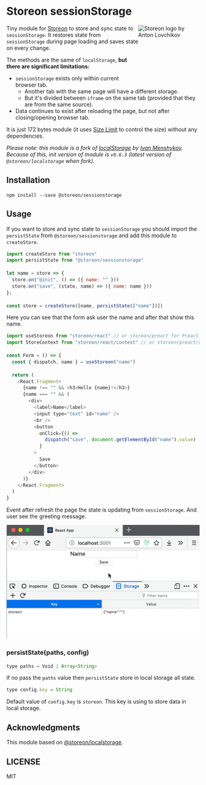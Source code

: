 # Storeon sessionStorage

<img src="https://storeon.github.io/storeon/logo.svg" align="right"
     alt="Storeon logo by Anton Lovchikov" width="160" height="142">

Tiny module for [Storeon] to store and sync state to `sessionStorage`. It restores state from `sessionStorage` during page loading and saves state on every change.

The methods are the same of `localStorage`, **but there are significant limitations:**

- `sessionStorage` exists only within current browser tab.
  - Another tab with the same page will have a different storage.
  - But it's divided between `iframe` on the same tab (provided that they are from the same source).
- Data continues to exist after reloading the page, but not after closing/opening browser tab.

It is just 172 bytes module (it uses [Size Limit] to control the size) without any dependencies.

_Please note: this module is a fork of [localStorage] by [Ivan Menshykov]. Because of this, init version of module is `v0.6.3` (latest version of `@storeon/localstorage` when fork)._

[size limit]: https://github.com/ai/size-limit
[storeon]: https://github.com/storeon/storeon
[localstorage]: https://github.com/storeon/localstorage
[ivan menshykov]: https://github.com/polemius

## Installation

```console
npm install --save @storeon/sessionstorage
```

## Usage

If you want to store and sync state to `sessionStorage` you should import the `persistState` from `@storeon/sessionstorage` and add this module to `createStore`.

```js
import createStore from "storeon"
import persistState from "@storeon/sessionstorage"

let name = store => {
  store.on("@init", () => ({ name: "" }))
  store.on("save", (state, name) => ({ name: name }))
};

const store = createStore([name, persistState(["name"])])
```

Here you can see that the form ask user the name and after that show this name.

```js
import useStoreon from "storeon/react" // or storeon/preact for Preact
import StoreContext from "storeon/react/context" // or storeon/preact/context for Preact

const Form = () => {
  const { dispatch, name } = useStoreon("name")

  return (
    <React.Fragment>
      {name !== "" && <h3>Hello {name}!</h3>}
      {name === "" && (
        <div>
          <label>Name</label>
          <input type="text" id="name" />
          <br />
          <button
            onClick={() =>
              dispatch("save", document.getElementById("name").value)
            }
          >
            Save
          </button>
        </div>
      )}
    </React.Fragment>
  )
}
```

Event after refresh the page the state is updating from `sessionStorage`. And user see the greeting message.

![Example of store state to local storage](example.gif)

### persistState(paths, config)

```js
type paths = Void | Array<String>
```

If no pass the `paths` value then `persistState` store in local storage all state.

```js
type config.key = String
```

Default value of `config.key` is `storeon`. This key is using to store data in local storage.

## Acknowledgments

This module based on [@storeon/localstorage](https://github.com/storeon/localstorage).

## LICENSE

MIT
